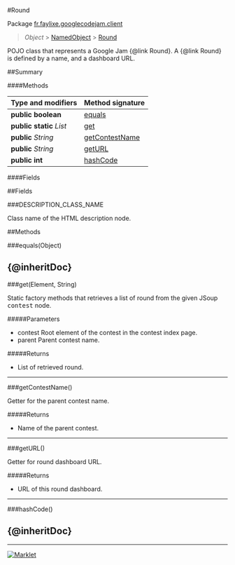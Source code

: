 #Round

Package [fr.faylixe.googlecodejam.client](README.md)<br>
> *Object* > [NamedObject](common/NamedObject.md) > [Round](Round.md)

<p>POJO class that represents a Google Jam {@link Round}.
 A {@link Round} is defined by a name, and a dashboard
 URL.</p>

##Summary

####Methods

Type and modifiers | Method signature
 --- | --- 
**public** **boolean** | [equals](#equalsobject)
**public static** *List* | [get](#getelement-string)
**public** *String* | [getContestName](#getcontestname)
**public** *String* | [getURL](#geturl)
**public** **int** | [hashCode](#hashcode)

####Fields



##Fields

###DESCRIPTION_CLASS_NAME


<p>Class name of the HTML description node.</p>

##Methods

###equals(Object)


{@inheritDoc}
---
###get(Element, String)


<p>Static factory methods that retrieves a list of round
 from the given JSoup <tt>contest</tt> node.</p>
#####Parameters


* contest Root element of the contest in the contest index page.
* parent Parent contest name.

#####Returns


* List of retrieved round.

---
###getContestName()


<p>Getter for the parent contest name.</p>
#####Returns


* Name of the parent contest.

---
###getURL()


<p>Getter for round dashboard URL.</p>
#####Returns


* URL of this round dashboard.

---
###hashCode()


{@inheritDoc}
---
---
[![Marklet](https://img.shields.io/badge/Generated%20by-Marklet-green.svg)](https://github.com/Faylixe/marklet)